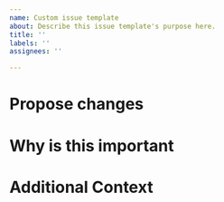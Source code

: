 ```yaml
---
name: Custom issue template
about: Describe this issue template's purpose here.
title: ''
labels: ''
assignees: ''

---
```


# Propose changes

# Why is this important

# Additional Context
